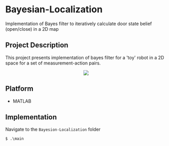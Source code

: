 # Bayesian-Localization
Implementation of Bayes filter to iteratively calculate door state belief (open/close) in a 2D map

## Project Description
This project presents implementation of bayes filter for a 'toy' robot in a 2D space for a set of measurement-action pairs.

<p align="center">
  <img src="/Media/map3.jpg" />
</p>

## Platform
* MATLAB

## Implementation
 
Navigate to the ```Bayesion-Localization``` folder

```$ .\main ```  

